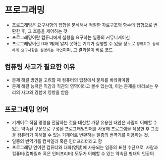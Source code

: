 # 프로그래밍

- 프로그래밍은 요구사항의 집합을 분석해서 적절한 자료구조와 함수의 집합으로 변환한 후, 그 흐름을 제어하는 것
- 프로그래밍이란 컴퓨터에게 실행을 요구하는 일종의 커뮤니케이션
- 프로그래밍이란 0과 1밖에 알지 못하는 기계가 실행할 수 있을 정도로 `정확하고 상세하게 요구사항을 설명하는 작업`이며, 그 결과물이 바로 코드

## 컴퓨팅 사고가 필요한 이유

- 문제 해결 방안을 고려할 때 컴퓨터의 입장에서 문제를 바라봐야함
- 문제 해결 능력은 직감과 직관의 영역이라고 볼수 있는데, 이는 문제를 바라보는 우리의 사고와 경험에 영향을 받음

## 프로그래밍 언어

- 기계어로 직접 명령을 전달하는 것을 대신할 가장 유용한 대안은 사람이 이해할 수 있는 약속된 구문으로 구성된 프로그래밍언어를 사용해 프로그램을 작성한 후 그것을 컴퓨터가 이해할 수 있는 기계어로 변환하는 일종의 번역기를 이용하는 것.
- 일종의 번역기를 컴파일러 혹은 인터프리터라고 함
- 프로그래밍 언어란 컴퓨터와 대화(명령)에 사용되는 일종의 표현 수단으로, 사람과 컴퓨터(컴파일러 혹은 인터프리터) 모두가 이해할 수 있는 약속된 형태의 인공어
